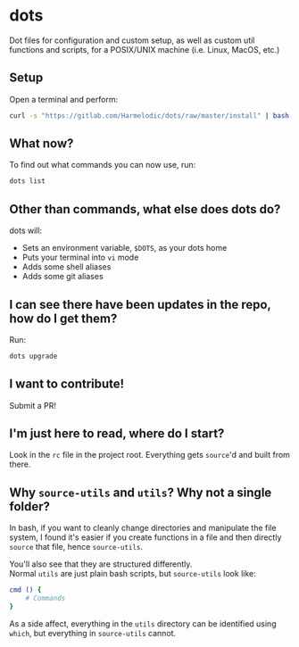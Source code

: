 # dots

Dot files for configuration and custom setup, as well as custom util functions and scripts, for a POSIX/UNIX machine (i.e. Linux, MacOS, etc.)

## Setup

Open a terminal and perform:

```bash
curl -s "https://gitlab.com/Harmelodic/dots/raw/master/install" | bash
```

## What now?

To find out what commands you can now use, run:

```bash
dots list
```

## Other than commands, what else does dots do?

dots will:

- Sets an environment variable, `$DOTS`, as your dots home
- Puts your terminal into `vi` mode
- Adds some shell aliases
- Adds some git aliases

## I can see there have been updates in the repo, how do I get them?

Run:

```bash
dots upgrade
```

## I want to contribute!

Submit a PR!

## I'm just here to read, where do I start?

Look in the `rc` file in the project root. Everything gets `source`'d and built from there.

## Why `source-utils` and `utils`? Why not a single folder?

In bash, if you want to cleanly change directories and manipulate the file system, I found it's easier if you create functions in a file and then directly `source` that file, hence `source-utils`.

You'll also see that they are structured differently.  
Normal `utils` are just plain bash scripts, but `source-utils` look like:

```bash
cmd () {
    # Commands
}
```

As a side affect, everything in the `utils` directory can be identified using `which`, but everything in `source-utils` cannot.